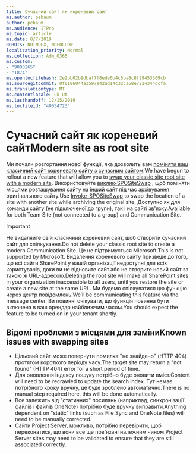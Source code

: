 ```yaml
---
title: Сучасний сайт як кореневий сайт
ms.author: pebaum
author: pebaum
ms.audience: ITPro
ms.topic: article
ms.date: 8/7/2019
ROBOTS: NOINDEX, NOFOLLOW
localization_priority: Normal
ms.collection: Adm_O365
ms.custom:
- "9000265"
- "1874"
ms.openlocfilehash: 2e2bb02b9dbaf7f8ede0b4c5ba8c8f29453309cb
ms.sourcegitcommit: 0f0186044a3597e42ad14c32ca58e7224344dcfa
ms.translationtype: MT
ms.contentlocale: uk-UA
ms.lasthandoff: 12/15/2019
ms.locfileid: "40054723"
---
```

# <a name="modern-site-as-root-site"></a><span data-ttu-id="f2ee2-102">Сучасний сайт як кореневий сайт</span><span class="sxs-lookup"><span data-stu-id="f2ee2-102">Modern site as root site</span></span>

<span data-ttu-id="f2ee2-103">Ми почали розгортання нової функції, яка дозволить вам [поміняти ваш класичний сайт кореневого сайту з сучасним сайтом](https://docs.microsoft.com/sharepoint/modern-root-site).</span><span class="sxs-lookup"><span data-stu-id="f2ee2-103">We have begun to rollout a new feature that will allow you to [swap your classic site root site with a modern site](https://docs.microsoft.com/sharepoint/modern-root-site).</span></span> <span data-ttu-id="f2ee2-104">Використовуйте [виклик-SPOSiteSwap](https://docs.microsoft.com/powershell/module/sharepoint-online/invoke-spositeswap?view=sharepoint-ps) , щоб поміняти місцями розташування сайту на інший сайт під час архівування оригінального сайту.</span><span class="sxs-lookup"><span data-stu-id="f2ee2-104">Use [Invoke-SPOSiteSwap](https://docs.microsoft.com/powershell/module/sharepoint-online/invoke-spositeswap?view=sharepoint-ps) to swap the location of a site with another site while archiving the original site.</span></span> <span data-ttu-id="f2ee2-105">Доступно як для команди сайту (не підключеної до групи), так і на сайті зв'язку.</span><span class="sxs-lookup"><span data-stu-id="f2ee2-105">Available for both Team Site (not connected to a group) and Communication Site.</span></span>

>[!Important]
> <span data-ttu-id="f2ee2-106">Не видаляйте свій класичний кореневий сайт, щоб створити сучасний сайт для спілкування.</span><span class="sxs-lookup"><span data-stu-id="f2ee2-106">Do not delete your classic root site to create a modern Communication Site.</span></span> <span data-ttu-id="f2ee2-107">Це не підтримується Microsoft.</span><span class="sxs-lookup"><span data-stu-id="f2ee2-107">This is not supported by Microsoft.</span></span> <span data-ttu-id="f2ee2-108">Видалення кореневого сайту призведе до того, що всі сайти SharePoint у вашій організації недоступні для всіх користувачів, доки ви не відновите сайт або не створите новий сайт за такою ж URL-адресою.</span><span class="sxs-lookup"><span data-stu-id="f2ee2-108">Deleting the root site will make all SharePoint sites in your organization inaccessible to all users, until you restore the site or create a new site at the same URL.</span></span> <span data-ttu-id="f2ee2-109">Ми будемо спілкуватися цю функцію через центр повідомлень.</span><span class="sxs-lookup"><span data-stu-id="f2ee2-109">We’ll be communicating this feature via the message center.</span></span> <span data-ttu-id="f2ee2-110">Ви повинні очікувати, що функція повинна бути включена в ваш орендар найближчим часом.</span><span class="sxs-lookup"><span data-stu-id="f2ee2-110">You should expect the feature to be turned on in your tenant shortly.</span></span>

## <a name="known-issues-with-swapping-sites"></a><span data-ttu-id="f2ee2-111">Відомі проблеми з місцями для заміни</span><span class="sxs-lookup"><span data-stu-id="f2ee2-111">Known issues with swapping sites</span></span>
- <span data-ttu-id="f2ee2-112">Цільовий сайт може повернути помилка "не знайдено" (HTTP 404) протягом короткого періоду часу.</span><span class="sxs-lookup"><span data-stu-id="f2ee2-112">The target site may return a "not found" (HTTP 404) error for a short period of time.</span></span>
- <span data-ttu-id="f2ee2-113">Для оновлення індексу пошуку потрібно буде оновити вміст.</span><span class="sxs-lookup"><span data-stu-id="f2ee2-113">Content will need to be recrawled to update the search index.</span></span> <span data-ttu-id="f2ee2-114">Тут немає потрібного кроку вручну, це буде зроблено автоматично.</span><span class="sxs-lookup"><span data-stu-id="f2ee2-114">There is no manual step required here, this will be done automatically.</span></span>
- <span data-ttu-id="f2ee2-115">Все залежить від "статичних" посилань (наприклад, синхронізації файлів і файлів OneNote) потрібно буде вручну виправити.</span><span class="sxs-lookup"><span data-stu-id="f2ee2-115">Anything dependent on "static" links (such as File Sync and OneNote files) will need to be manually corrected.</span></span>
- <span data-ttu-id="f2ee2-116">Сайти Project Server, можливо, потрібно перевірити, щоб переконатися, що вони все ще пов'язані належним чином.</span><span class="sxs-lookup"><span data-stu-id="f2ee2-116">Project Server sites may need to be validated to ensure that they are still associated correctly.</span></span> 
